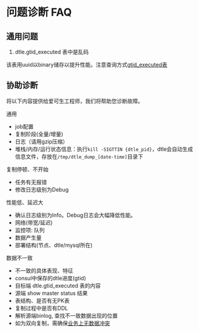 # 问题诊断 FAQ

## 通用问题

1. dtle.gtid_executed 表中是乱码

该表用uuid以binary储存以提升性能。注意查询方式[gtid_executed表](../3/3.3_impact_on_dest.md)

## 协助诊断

将以下内容提供给爱可生工程师，我们将帮助您诊断故障。

通用
- job配置
- 复制阶段(全量/增量)
- 日志（请用gzip压缩）
- 堆栈/内存/运行状态信息：执行`kill -SIGTTIN {dtle_pid}`，dtle会自动生成信息文件，存放在`/tmp/dtle_dump_[date-time]`目录下

复制停顿、不开始
- 任务有无报错
- 修改日志级别为Debug

性能低、延迟大
- 确认日志级别为Info。Debug日志会大幅降低性能。
- 网络(带宽/延迟)
- 监控项: 队列
- 数据产生量
- 部署结构(节点、dtle/mysql所在)

数据不一致
- 不一致的具体表现、特征
- consul中保存的dtle进度(gtid)
- 目标端 dtle.gtid_executed 表的内容
- 源端 show master status 结果
- 表结构、是否有无PK表
- 复制过程中是否有DDL
- 解析源端binlog, 查找不一致数据出现的位置
- 如为双向复制，需确保[业务上无数据冲突](../2/2.3_dc_to_dc_bidirectional.md#数据冲突)
